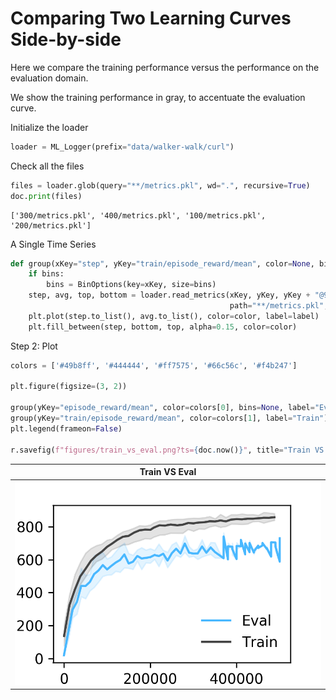 
# Comparing Two Learning Curves Side-by-side

Here we compare the training performance versus the performance 
on the evaluation domain.

We show the training performance in gray, to accentuate the 
evaluation curve.

Initialize the loader
```python
loader = ML_Logger(prefix="data/walker-walk/curl")
```
Check all the files
```python
files = loader.glob(query="**/metrics.pkl", wd=".", recursive=True)
doc.print(files)
```

```
['300/metrics.pkl', '400/metrics.pkl', '100/metrics.pkl', '200/metrics.pkl']
```
A Single Time Series
```python
def group(xKey="step", yKey="train/episode_reward/mean", color=None, bins=40, label=None):
    if bins:
        bins = BinOptions(key=xKey, size=bins)
    step, avg, top, bottom = loader.read_metrics(xKey, yKey, yKey + "@95%", yKey + "@5%",
                                                 path="**/metrics.pkl", bin=bins)
    plt.plot(step.to_list(), avg.to_list(), color=color, label=label)
    plt.fill_between(step, bottom, top, alpha=0.15, color=color)
```
Step 2: Plot
```python
colors = ['#49b8ff', '#444444', '#ff7575', '#66c56c', '#f4b247']

plt.figure(figsize=(3, 2))

group(yKey="episode_reward/mean", color=colors[0], bins=None, label="Eval")
group(yKey="train/episode_reward/mean", color=colors[1], label="Train")
plt.legend(frameon=False)

r.savefig(f"figures/train_vs_eval.png?ts={doc.now()}", title="Train VS Eval", dpi=300)
```

| **Train VS Eval** |
|:-----------------:|
| <img style="align-self:center;" src="figures/train_vs_eval.png?ts=2021-03-19 17:13:40.825776-04:00" image="None" styles="{'margin': '0.5em'}" width="None" height="None" dpi="300"/> |
